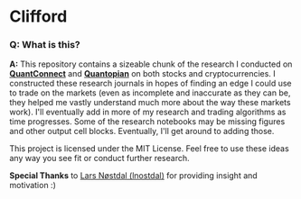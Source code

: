 # Clifford

### Q: What is this?
**A:** This repository contains a sizeable chunk of the research I conducted on **[QuantConnect](https://quantconnect.com)** and **[Quantopian](https://quantopian.com)** on both stocks and cryptocurrencies. I constructed these research journals in hopes of finding an edge I could use to trade on the markets (even as incomplete and inaccurate as they can be, they helped me vastly understand much more about the way these markets work). 
I'll eventually add in more of my research and trading algorithms as time progresses. Some of the research notebooks may be missing figures and other output cell blocks. Eventually, I'll get around to adding those.

This project is licensed under the MIT License. Feel free to use these ideas any way you see fit or conduct further research.

**Special Thanks** to [Lars Nøstdal (lnostdal)](https://github.com/lnostdal) for providing insight and motivation :)
